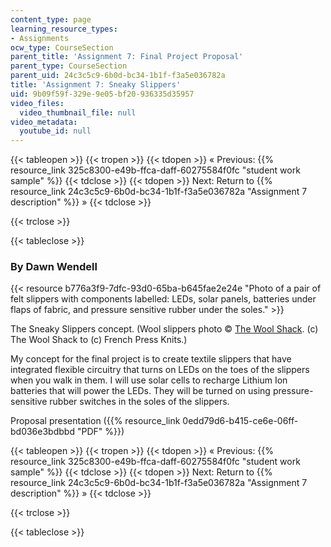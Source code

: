 ```yaml
---
content_type: page
learning_resource_types:
- Assignments
ocw_type: CourseSection
parent_title: 'Assignment 7: Final Project Proposal'
parent_type: CourseSection
parent_uid: 24c3c5c9-6b0d-bc34-1b1f-f3a5e036782a
title: 'Assignment 7: Sneaky Slippers'
uid: 9b09f59f-329e-9e05-bf20-936335d35957
video_files:
  video_thumbnail_file: null
video_metadata:
  youtube_id: null
---
```


{{< tableopen >}}
{{< tropen >}}
{{< tdopen >}}
« Previous: {{% resource_link 325c8300-e49b-ffca-daff-60275584f0fc "student work sample" %}}
{{< tdclose >}}
{{< tdopen >}}
Next: Return to {{% resource_link 24c3c5c9-6b0d-bc34-1b1f-f3a5e036782a "Assignment 7 description" %}} »
{{< tdclose >}}

{{< trclose >}}

{{< tableclose >}}

### By Dawn Wendell

{{< resource b776a3f9-7dfc-93d0-65ba-b645fae2e24e "Photo of a pair of felt slippers with components labelled: LEDs, solar panels, batteries under flaps of fabric, and pressure sensitive rubber under the soles." >}}

The Sneaky Slippers concept. (Wool slippers photo © [The Wool Shack](http://frenchpressknits.blogspot.com/2009/10/happy-slipper-day.html). (c) The Wool Shack to (c) French Press Knits.)

My concept for the final project is to create textile slippers that have integrated flexible circuitry that turns on LEDs on the toes of the slippers when you walk in them. I will use solar cells to recharge Lithium Ion batteries that will power the LEDs. They will be turned on using pressure-sensitive rubber switches in the soles of the slippers.

Proposal presentation ({{% resource_link 0edd79d6-b415-ce6e-06ff-bd036e3bdbbd "PDF" %}})

{{< tableopen >}}
{{< tropen >}}
{{< tdopen >}}
« Previous: {{% resource_link 325c8300-e49b-ffca-daff-60275584f0fc "student work sample" %}}
{{< tdclose >}}
{{< tdopen >}}
Next: Return to {{% resource_link 24c3c5c9-6b0d-bc34-1b1f-f3a5e036782a "Assignment 7 description" %}} »
{{< tdclose >}}

{{< trclose >}}

{{< tableclose >}}